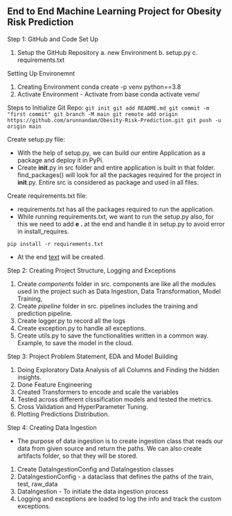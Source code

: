 ## End to End Machine Learning Project for Obesity Risk Prediction

Step 1: GitHub and Code Set Up

1. Setup the GitHub Repository
    a. new Environment
    b. setup.py
    c. requirements.txt

Setting Up Environemnt
1. Creating Environment 
    conda create -p venv python==3.8
2. Activate Environment - Activate from base
    conda activate venv/

Steps to Initialize Git Repo:
    ```
    git init
    git add README.md
    git commit -m "first commit"
    git branch -M main
    git remote add origin https://github.com/arunnandam/Obesity-Risk-Prediction.git
    git push -u origin main
    ```

Create setup.py file:
- With the help of setup.py, we can build our entire Application as a package and deploy it in PyPi.
- Create __init__.py in src folder and entire application is built in that folder. find_packages() will look for all the packages required for the project in __init__.py. Entire src is considered as package and used in all files.

Create requirements.txt file:
- requirements.txt has all the packages required to run the application.
- While running requirements.txt, we want to run the setup.py also, for this we need to add <strong>e .</strong> at the end and handle it in setup.py to avoid error in install_requires.
```
pip install -r requirements.txt
```

- At the end [text](Obesity_Risk_Prediction.egg-info) will be created.

Step 2: Creating Project Structure, Logging and Exceptions

1. Create <i>components</i> folder in src. components are like all the modules used in the project such as Data Ingestion, Data Transformation, Model Training, 
2. Create <i>pipeline</i> folder in src. pipelines includes the training and prediction pipeline.
3. Create logger.py to record all the logs
4. Create exception.py to handle all exceptions.
5. Create utils.py to save the functionalities written in a common way. Example, to save the model in the cloud.

Step 3: Project Problem Statement, EDA and Model Building

1. Doing Exploratory Data Analysis of all Columns and Finding the hidden insights.
2. Done Feature Engineering 
3. Created Transformers to encode and scale the variables
4. Tested across different clsssification models and tested the metrics.
5. Cross Validation and HyperParameter Tuning.
6. Plotting Predictions Distribution.

Step 4: Creating Data Ingestion 

- The purpose of data ingestion is to create ingestion class that reads our data from given source and return the paths. We can also create artifacts folder, so that they will be stored.

1. Create DataIngestionConfig and DataIngestion classes 
2. DataIngestionConfig - a dataclass that defines the paths of the train, test, raw_data
3. DataIngestion -  To initiate the data ingestion process
4. Logging and exceptions are loaded to log the info and track the custom exceptions.